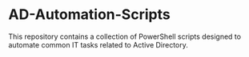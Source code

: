 # AD-Automation-Scripts
This repository contains a collection of PowerShell scripts designed to automate common IT tasks related to Active Directory.
